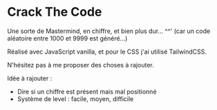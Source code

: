 # Crack The Code
Une sorte de Mastermind, en chiffre, et bien plus dur... ^^' (car un code aléatoire entre 1000 et 9999 est généré...)

Réalisé avec JavaScript vanilla, et pour le CSS j'ai utilisé TailwindCSS.

N'hésitez pas à me proposer des choses à rajouter.

Idée à rajouter :
 - Dire si un chiffre est présent mais mal positionné
 - Système de level : facile, moyen, difficile
